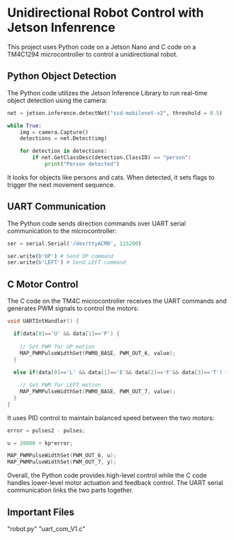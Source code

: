 

# Unidirectional Robot Control with Jetson Infenrence

This project uses Python code on a Jetson Nano and C code on a TM4C1294 microcontroller to control a unidirectional robot. 

## Python Object Detection

The Python code utilizes the Jetson Inference Library to run real-time object detection using the camera:

```python
net = jetson.inference.detectNet("ssd-mobilenet-v2", threshold = 0.5)

while True:
    img = camera.Capture()
    detections = net.Detect(img)

    for detection in detections:
        if net.GetClassDesc(detection.ClassID) == "person":
            print("Person detected")
```

It looks for objects like persons and cats. When detected, it sets flags to trigger the next movement sequence.

## UART Communication 

The Python code sends direction commands over UART serial communication to the microcontroller:

```python
ser = serial.Serial('/dev/ttyACM0', 115200) 

ser.write(b'UP') # Send UP command
ser.write(b'LEFT') # Send LEFT command
```

## C Motor Control

The C code on the TM4C microcontroller receives the UART commands and generates PWM signals to control the motors:

```c
void UARTIntHandler() {

  if(data[0]=='U' && data[1]=='P') {
    
    // Set PWM for UP motion
    MAP_PWMPulseWidthSet(PWM0_BASE, PWM_OUT_6, value); 
  }
  
  else if(data[0]=='L' && data[1]=='E'&& data[2]=='F'&& data[3]=='T') {

    // Set PWM for LEFT motion
    MAP_PWMPulseWidthSet(PWM0_BASE, PWM_OUT_7, value);
  }
}
```

It uses PID control to maintain balanced speed between the two motors:

```c
error = pulses2 - pulses;

u = 20000 + kp*error; 

MAP_PWMPulseWidthSet(PWM_OUT_6, u);
MAP_PWMPulseWidthSet(PWM_OUT_7, y); 
```

Overall, the Python code provides high-level control while the C code handles lower-level motor actuation and feedback control. The UART serial communication links the two parts together.

## Important Files

"robot.py"
"uart_com_V1.c"
